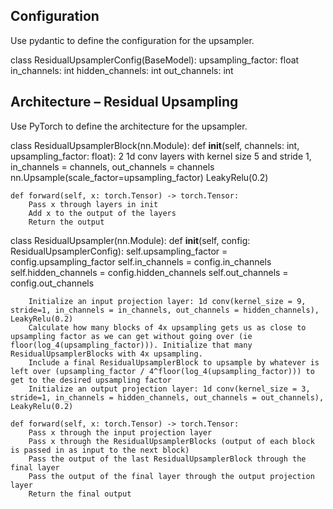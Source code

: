 
## Configuration
Use pydantic to define the configuration for the upsampler.

class ResidualUpsamplerConfig(BaseModel):
    upsampling_factor: float
    in_channels: int
    hidden_channels: int
    out_channels: int

## Architecture – Residual Upsampling
Use PyTorch to define the architecture for the upsampler.

class ResidualUpsamplerBlock(nn.Module):
    def __init__(self, channels: int, upsampling_factor: float):
        2 1d conv layers with kernel size 5 and stride 1, in_channels = channels, out_channels = channels
        nn.Upsample(scale_factor=upsampling_factor)
        LeakyRelu(0.2)

    def forward(self, x: torch.Tensor) -> torch.Tensor:
        Pass x through layers in init
        Add x to the output of the layers
        Return the output

class ResidualUpsampler(nn.Module):
    def __init__(self, config: ResidualUpsamplerConfig):
        self.upsampling_factor = config.upsampling_factor
        self.in_channels = config.in_channels
        self.hidden_channels = config.hidden_channels
        self.out_channels = config.out_channels

        Initialize an input projection layer: 1d conv(kernel_size = 9, stride=1, in_channels = in_channels, out_channels = hidden_channels), LeakyRelu(0.2)
        Calculate how many blocks of 4x upsampling gets us as close to upsampling factor as we can get without going over (ie floor(log_4(upsampling_factor))). Initialize that many ResidualUpsamplerBlocks with 4x upsampling.
        Include a final ResidualUpsamplerBlock to upsample by whatever is left over (upsampling_factor / 4^floor(log_4(upsampling_factor))) to get to the desired upsampling factor
        Initialize an output projection layer: 1d conv(kernel_size = 3, stride=1, in_channels = hidden_channels, out_channels = out_channels), LeakyRelu(0.2)

    def forward(self, x: torch.Tensor) -> torch.Tensor:
        Pass x through the input projection layer
        Pass x through the ResidualUpsamplerBlocks (output of each block is passed in as input to the next block)
        Pass the output of the last ResidualUpsamplerBlock through the final layer
        Pass the output of the final layer through the output projection layer
        Return the final output
